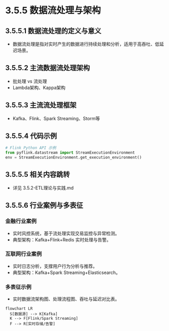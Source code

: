 # 3.5.5 数据流处理与架构

## 3.5.5.1 数据流处理的定义与意义

- 数据流处理是指对实时产生的数据进行持续处理和分析，适用于高吞吐、低延迟场景。

## 3.5.5.2 主流数据流处理架构

- 批处理 vs 流处理
- Lambda架构、Kappa架构

## 3.5.5.3 主流流处理框架

- Kafka、Flink、Spark Streaming、Storm等

## 3.5.5.4 代码示例

```python
# Flink Python API 示例
from pyflink.datastream import StreamExecutionEnvironment
env = StreamExecutionEnvironment.get_execution_environment()
```

## 3.5.5.5 相关内容跳转

- 详见 3.5.2-ETL理论与实践.md

## 3.5.5.6 行业案例与多表征

### 金融行业案例

- 实时风控系统，基于流处理实现交易监控与异常检测。
- 典型架构：Kafka+Flink+Redis 实时处理与告警。

### 互联网行业案例

- 实时日志分析，支撑用户行为分析与推荐。
- 典型架构：Kafka+Spark Streaming+Elasticsearch。

### 多表征示例

- 实时数据流架构图、处理流程图、吞吐与延迟对比表。

```mermaid
flowchart LR
  S[数据源] --> K[Kafka]
  K --> F[Flink/Spark Streaming]
  F --> R[实时存储/告警]
```
